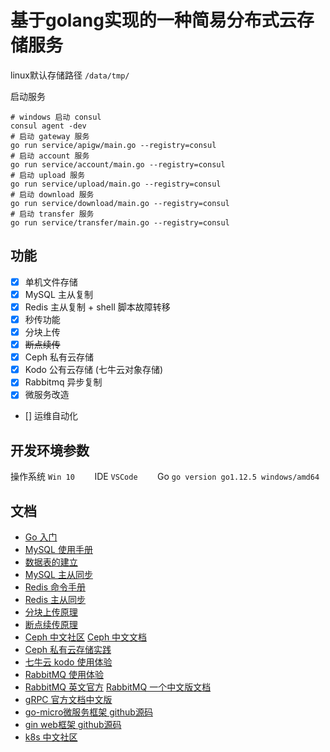 # 基于golang实现的一种简易分布式云存储服务

linux默认存储路径 `/data/tmp/`

启动服务
```shell 
# windows 启动 consul
consul agent -dev
# 启动 gateway 服务
go run service/apigw/main.go --registry=consul
# 启动 account 服务
go run service/account/main.go --registry=consul
# 启动 upload 服务
go run service/upload/main.go --registry=consul
# 启动 download 服务
go run service/download/main.go --registry=consul
# 启动 transfer 服务
go run service/transfer/main.go --registry=consul
```
## 功能
- [x] 单机文件存储
- [x] MySQL 主从复制
- [x] Redis 主从复制 + shell 脚本故障转移
- [x] 秒传功能
- [x] 分块上传
- [x] ~~断点续传~~
- [x] Ceph 私有云存储
- [x] Kodo 公有云存储 (七牛云对象存储)
- [x] Rabbitmq 异步复制 
- [x] 微服务改造
- [] 运维自动化
## 开发环境参数


操作系统 `Win 10`&nbsp;&nbsp;&nbsp;&nbsp;&nbsp;&nbsp;&nbsp;&nbsp;IDE `VSCode`&nbsp;&nbsp;&nbsp;&nbsp;&nbsp;&nbsp;&nbsp;&nbsp;Go `go version go1.12.5 windows/amd64`
 
## 文档
- [Go 入门](https://tour.go-zh.org/welcome/1)
- [MySQL 使用手册](https://chhy2009.github.io/document/mysql-reference-manual.pdf)
- [数据表的建立](./doc/table.sql)
- [MySQL 主从同步](./doc/MySQL.md)
- [Redis 命令手册](http://redisdoc.com/)
- [Redis 主从同步](./doc/Redis.md)
- [分块上传原理](./doc/multiPartFileUpload.md)
- [断点续传原理](./doc/BreakpointContinualTransfer.md)
- [Ceph 中文社区](http://ceph.org.cn/) [Ceph 中文文档](http://docs.ceph.org.cn/)
- [Ceph 私有云存储实践](./doc/ceph.md)
- [七牛云 kodo 使用体验](./doc/kodo.md)
- [RabbitMQ 使用体验](./doc/rabbitmq.md) 
- [RabbitMQ 英文官方](http://www.rabbitmq.com/getstarted.html) [RabbitMQ 一个中文版文档](http://rabbitmq.mr-ping.com/)
- [gRPC 官方文档中文版](http://doc.oschina.net/grpc?t=56831)
- [go-micro微服务框架 github源码](https://github.com/micro/go-micro)
- [gin web框架 github源码](https://github.com/gin-gonic/gin)
- [k8s 中文社区](https://www.kubernetes.org.cn/docs)